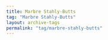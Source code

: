 ```yaml
---
title: Marbre Stahly-Butts
tag: "Marbre Stahly-Butts"
layout: archive-tags
permalink: "tag/marbre-stahly-butts"
---
```

